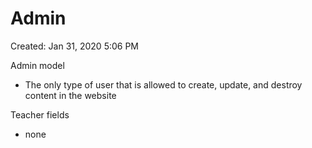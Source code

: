 # Admin

Created: Jan 31, 2020 5:06 PM

Admin model

- The only type of user that is allowed to create, update, and destroy content in the website

Teacher fields

- none